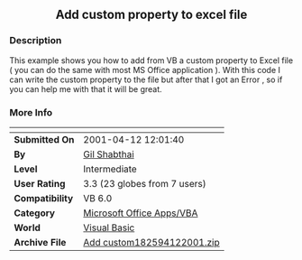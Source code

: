 ﻿<div align="center">

## Add custom property to excel file


</div>

### Description

This example shows you how to add from VB a custom property to Excel file ( you can do the same with most MS Office application ). With this code I can write the custom property to the file but after that I got an Error , so if you can help me with that it will be great.
 
### More Info
 


<span>             |<span>
---                |---
**Submitted On**   |2001-04-12 12:01:40
**By**             |[Gil Shabthai](https://github.com/Planet-Source-Code/PSCIndex/blob/master/ByAuthor/gil-shabthai.md)
**Level**          |Intermediate
**User Rating**    |3.3 (23 globes from 7 users)
**Compatibility**  |VB 6\.0
**Category**       |[Microsoft Office Apps/VBA](https://github.com/Planet-Source-Code/PSCIndex/blob/master/ByCategory/microsoft-office-apps-vba__1-42.md)
**World**          |[Visual Basic](https://github.com/Planet-Source-Code/PSCIndex/blob/master/ByWorld/visual-basic.md)
**Archive File**   |[Add custom182594122001\.zip](https://github.com/Planet-Source-Code/gil-shabthai-add-custom-property-to-excel-file__1-22336/archive/master.zip)








